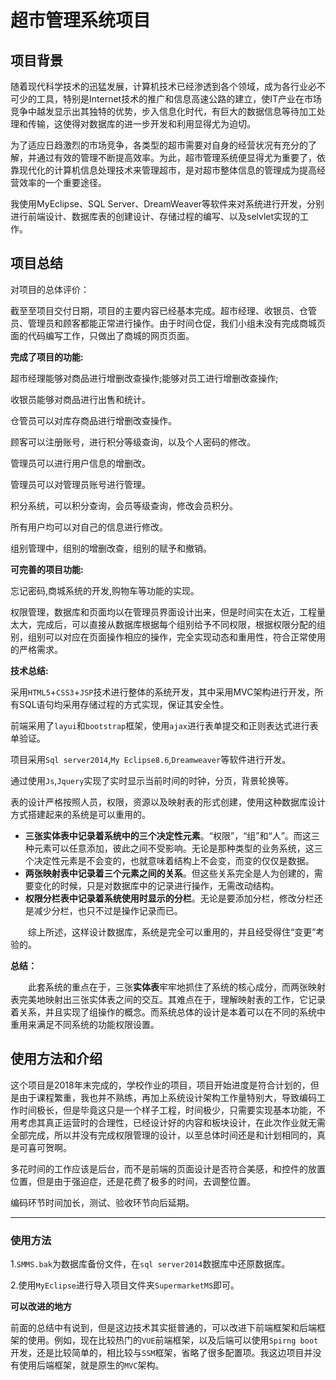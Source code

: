 # 超市管理系统项目
## 项目背景

随着现代科学技术的迅猛发展，计算机技术已经渗透到各个领域，成为各行业必不可少的工具，特别是Internet技术的推广和信息高速公路的建立，使IT产业在市场竞争中越发显示出其独特的优势，步入信息化时代，有巨大的数据信息等待加工处理和传输，这使得对数据库的进一步开发和利用显得尤为迫切。

为了适应日趋激烈的市场竞争，各类型的超市需要对自身的经营状况有充分的了解，并通过有效的管理不断提高效率。为此，超市管理系统便显得尤为重要了，依靠现代化的计算机信息处理技术来管理超市，是对超市整体信息的管理成为提高经营效率的一个重要途径。

我使用MyEclipse、SQL Server、DreamWeaver等软件来对系统进行开发，分别进行前端设计、数据库表的创建设计、存储过程的编写、以及selvlet实现的工作。

## 项目总结

对项目的总体评价：

截至至项目交付日期，项目的主要内容已经基本完成。超市经理、收银员、仓管员、管理员和顾客都能正常进行操作。由于时间仓促，我们小组未没有完成商城页面的代码编写工作，只做出了商城的网页页面。

**完成了项目的功能:**

超市经理能够对商品进行增删改查操作;能够对员工进行增删改查操作;

收银员能够对商品进行出售和统计。

仓管员可以对库存商品进行增删改查操作。

顾客可以注册账号，进行积分等级查询，以及个人密码的修改。

管理员可以进行用户信息的增删改。

管理员可以对管理员账号进行管理。

积分系统，可以积分查询，会员等级查询，修改会员积分。 

所有用户均可以对自己的信息进行修改。

组别管理中，组别的增删改查，组别的赋予和撤销。

**可完善的项目功能:**

忘记密码,商城系统的开发,购物车等功能的实现。

权限管理，数据库和页面均以在管理员界面设计出来，但是时间实在太近，工程量太大，完成后，可以直接从数据库根据每个组别给予不同权限，根据权限分配的组别，组别可以对应在页面操作相应的操作，完全实现动态和重用性，符合正常使用的严格需求。

**技术总结:**

采用`HTML5`+`CSS3`+`JSP`技术进行整体的系统开发，其中采用MVC架构进行开发，所有SQL语句均采用存储过程的方式实现，保证其安全性。

前端采用了`layui`和`bootstrap`框架，使用`ajax`进行表单提交和正则表达式进行表单验证。

项目采用`Sql server2014`,`My Eclipse8.6`,`Dreamweaver`等软件进行开发。

通过使用`Js`,`Jquery`实现了实时显示当前时间的时钟，分页，背景轮换等。

表的设计严格按照人员，权限，资源以及映射表的形式创建，使用这种数据库设计方式搭建起来的系统是可以重用的。

- **三张实体表中记录着系统中的三个决定性元素**。“权限”，“组”和“人”。而这三种元素可以任意添加，彼此之间不受影响。无论是那种类型的业务系统，这三个决定性元素是不会变的，也就意味着结构上不会变，而变的仅仅是数据。
- **两张映射表中记录着三个元素之间的关系**。但这些关系完全是人为创建的，需要变化的时候，只是对数据库中的记录进行操作，无需改动结构。
- **权限分栏表中记录着系统使用时显示的分栏**。无论是要添加分栏，修改分栏还是减少分栏，也只不过是操作记录而已。

　　综上所述，这样设计数据库，系统是完全可以重用的，并且经受得住“变更”考验的。

**总结：**

　　此套系统的重点在于，三张**实体表**牢牢地抓住了系统的核心成分，而两张映射表完美地映射出三张实体表之间的交互。其难点在于，理解映射表的工作，它记录着关系，并且实现了组操作的概念。而系统总体的设计是本着可以在不同的系统中重用来满足不同系统的功能权限设置。

## 使用方法和介绍

这个项目是2018年末完成的，学校作业的项目，项目开始进度是符合计划的，但是由于课程繁重，我也并不熟练，再加上系统设计架构工作量特别大，导致编码工作时间极长，但是毕竟这只是一个样子工程，时间极少，只需要实现基本功能，不用考虑其真正运营时的合理性，已经设计好的内容和板块设计，在此次作业就无需全部完成，所以并没有完成权限管理的设计，以至总体时间还是和计划相同的，真是可喜可贺啊。

多花时间的工作应该是后台，而不是前端的页面设计是否符合美感，和控件的放置位置，但是由于强迫症，还是花费了极多的时间，去调整位置。

编码环节时间加长，测试、验收环节向后延期。

------

### 使用方法

1.`SMMS.bak`为数据库备份文件，在`sql server2014`数据库中还原数据库。

2.使用`MyEclipse`进行导入项目文件夹`SupermarketMS`即可。

**可以改进的地方**

前面的总结中有说到，但是这边技术其实挺普通的，可以改进下前端框架和后端框架的使用。例如，现在比较热门的`VUE`前端框架，以及后端可以使用`Spirng boot`开发，还是比较简单的，相比较与`SSM`框架，省略了很多配置项。我这边项目并没有使用后端框架，就是原生的`MVC`架构。
